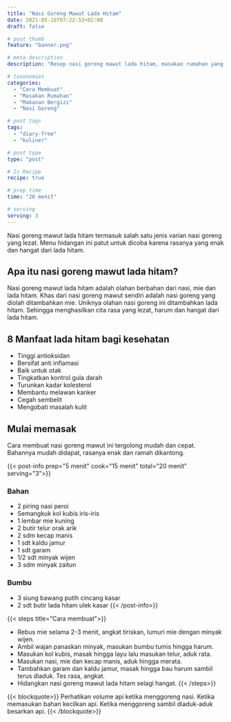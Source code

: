 ```yaml
---
title: "Nasi Goreng Mawut Lada Hitam"
date: 2021-05-16T07:22:53+02:00
draft: false

# post thumb
feature: "banner.png"

# meta description
description: "Resep nasi goreng mawut lada hitam, masakan rumahan yang enak dan bergizi. Mempunyai rasa yang lezat segar dan hangat dari lada hitam sangat menggugah selera"

# taxonomies
categories:
  - "Cara Membuat"
  - "Masakan Rumahan"
  - "Makanan Bergizi"
  - "Nasi Goreng"

# post tags
tags:
  - "diary-free"
  - "kuliner"

# post type
type: "post"

# Is Recipe
recipe: true

# prep time
time: "20 menit"

# serving
serving: 3
---
```

Nasi goreng mawut lada hitam termasuk salah satu jenis varian nasi goreng yang lezat. Menu hidangan ini patut untuk dicoba karena rasanya yang enak dan hangat dari lada hitam.

## Apa itu nasi goreng mawut lada hitam?

Nasi goreng mawut lada hitam adalah olahan berbahan dari nasi, mie dan lada hitam. Khas dari nasi goreng mawut sendiri adalah nasi goreng yang diolah ditambahkan mie. Uniknya olahan nasi goreng ini ditambahkan lada hitam. Sehingga menghasilkan cita rasa yang lezat, harum dan hangat dari lada hitam.

## 8 Manfaat lada hitam bagi kesehatan

-   Tinggi antioksidan
-   Bersifat anti inflamasi
-   Baik untuk otak
-   Tingkatkan kontrol gula darah
-   Turunkan kadar kolesterol
-   Membantu melawan kanker
-   Cegah sembelit
-   Mengobati masalah kulit

## Mulai memasak

Cara membuat nasi goreng mawut ini tergolong mudah dan cepat. Bahannya mudah didapat, rasanya enak dan ramah dikantong.

{{< post-info prep="5 menit" cook="15 menit" total="20 menit" serving="3">}}

### Bahan

-   2 piring nasi peroi
-   Semangkuk kol kubis iris-iris 
-   1 lembar mie kuning
-   2 butir telur orak arik
-   2 sdm kecap manis
-   1 sdt kaldu jamur
-   1 sdt garam
-   1/2 sdt minyak wijen
-   3 sdm minyak zaitun

### Bumbu

-   3 siung bawang putih cincang kasar
-   2 sdt butir lada hitam ulek kasar
{{< /post-info>}}

{{< steps title="Cara membuat">}}
-   Rebus mie selama 2-3 menit, angkat tiriskan, lumuri mie dengan minyak wijen.
-   Ambil wajan panaskan minyak, masukan bumbu tumis hingga harum.
-   Masukan kol kubis, masak hingga layu lalu masukan telur, aduk rata.
-   Masukan nasi, mie dan kecap manis, aduk hingga merata.
-   Tambahkan garam dan kaldu jamur, masak hingga bau harum sambil terus diaduk. Tes rasa, angkat.
-   Hidangkan nasi goreng mawut lada hitam selagi hangat.
{{< /steps>}}

{{< blockquote>}}
Perhatikan volume api ketika menggoreng nasi. Ketika memasukan bahan kecilkan api. Ketika menggoreng sambil diaduk-aduk besarkan api.
{{< /blockquote>}}
